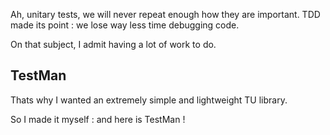 
Ah, unitary tests, we will never repeat enough how they are important.
TDD made its point : we lose way less time debugging code.

On that subject, I admit having a lot of work to do.

## TestMan

Thats why I wanted an extremely simple and lightweight TU library.

So I made it myself : and here is TestMan !
